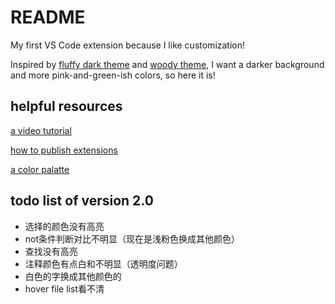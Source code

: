 # README

My first VS Code extension because I like customization!

Inspired by [fluffy dark theme](https://marketplace.visualstudio.com/items?itemName=ayakoSky.fluffy-dark-theme) and [woody theme](https://github.com/seahyx/Woody-Theme), I want a darker background and more pink-and-green-ish colors, so here it is!

## helpful resources

[a video tutorial](https://www.youtube.com/watch?v=m6S4NSZkB88&ab_channel=Classsed)

[how to publish extensions](https://code.visualstudio.com/api/working-with-extensions/publishing-extension)

[a color palatte](https://colorhunt.co/)

## todo list of version 2.0

- 选择的颜色没有高亮
- not条件判断对比不明显（现在是浅粉色换成其他颜色）
- 查找没有高亮
- 注释颜色有点白和不明显（透明度问题）
- 白色的字换成其他颜色的
- hover file list看不清
